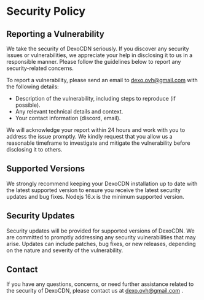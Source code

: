 # Security Policy

## Reporting a Vulnerability

We take the security of DexoCDN seriously. If you discover any security issues or vulnerabilities, we appreciate your help in disclosing it to us in a responsible manner. Please follow the guidelines below to report any security-related concerns.

To report a vulnerability, please send an email to [dexo.ovh@gmail.com](mailto:dexo.ovh@gmail.com) with the following details:

- Description of the vulnerability, including steps to reproduce (if possible).
- Any relevant technical details and context.
- Your contact information (discord, email).

We will acknowledge your report within 24 hours and work with you to address the issue promptly. We kindly request that you allow us a reasonable timeframe to investigate and mitigate the vulnerability before disclosing it to others.

## Supported Versions

We strongly recommend keeping your DexoCDN installation up to date with the latest supported version to ensure you receive the latest security updates and bug fixes.
Nodejs 16.x is the minimum supported version.

## Security Updates

Security updates will be provided for supported versions of DexoCDN. We are committed to promptly addressing any security vulnerabilities that may arise. Updates can include patches, bug fixes, or new releases, depending on the nature and severity of the vulnerability.

## Contact

If you have any questions, concerns, or need further assistance related to the security of DexoCDN, please contact us at [dexo.ovh@gmail.com](mailto:dexo.ovh@gmail.com) .